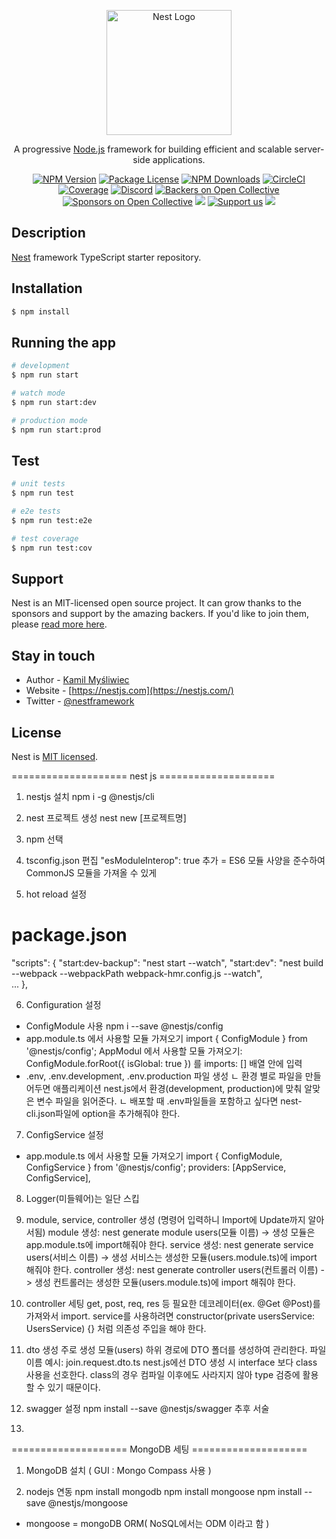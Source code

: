 <p align="center">
  <a href="http://nestjs.com/" target="blank"><img src="https://nestjs.com/img/logo-small.svg" width="200" alt="Nest Logo" /></a>
</p>

[circleci-image]: https://img.shields.io/circleci/build/github/nestjs/nest/master?token=abc123def456
[circleci-url]: https://circleci.com/gh/nestjs/nest

  <p align="center">A progressive <a href="http://nodejs.org" target="_blank">Node.js</a> framework for building efficient and scalable server-side applications.</p>
    <p align="center">
<a href="https://www.npmjs.com/~nestjscore" target="_blank"><img src="https://img.shields.io/npm/v/@nestjs/core.svg" alt="NPM Version" /></a>
<a href="https://www.npmjs.com/~nestjscore" target="_blank"><img src="https://img.shields.io/npm/l/@nestjs/core.svg" alt="Package License" /></a>
<a href="https://www.npmjs.com/~nestjscore" target="_blank"><img src="https://img.shields.io/npm/dm/@nestjs/common.svg" alt="NPM Downloads" /></a>
<a href="https://circleci.com/gh/nestjs/nest" target="_blank"><img src="https://img.shields.io/circleci/build/github/nestjs/nest/master" alt="CircleCI" /></a>
<a href="https://coveralls.io/github/nestjs/nest?branch=master" target="_blank"><img src="https://coveralls.io/repos/github/nestjs/nest/badge.svg?branch=master#9" alt="Coverage" /></a>
<a href="https://discord.gg/G7Qnnhy" target="_blank"><img src="https://img.shields.io/badge/discord-online-brightgreen.svg" alt="Discord"/></a>
<a href="https://opencollective.com/nest#backer" target="_blank"><img src="https://opencollective.com/nest/backers/badge.svg" alt="Backers on Open Collective" /></a>
<a href="https://opencollective.com/nest#sponsor" target="_blank"><img src="https://opencollective.com/nest/sponsors/badge.svg" alt="Sponsors on Open Collective" /></a>
  <a href="https://paypal.me/kamilmysliwiec" target="_blank"><img src="https://img.shields.io/badge/Donate-PayPal-ff3f59.svg"/></a>
    <a href="https://opencollective.com/nest#sponsor"  target="_blank"><img src="https://img.shields.io/badge/Support%20us-Open%20Collective-41B883.svg" alt="Support us"></a>
  <a href="https://twitter.com/nestframework" target="_blank"><img src="https://img.shields.io/twitter/follow/nestframework.svg?style=social&label=Follow"></a>
</p>
  <!--[![Backers on Open Collective](https://opencollective.com/nest/backers/badge.svg)](https://opencollective.com/nest#backer)
  [![Sponsors on Open Collective](https://opencollective.com/nest/sponsors/badge.svg)](https://opencollective.com/nest#sponsor)-->

## Description

[Nest](https://github.com/nestjs/nest) framework TypeScript starter repository.

## Installation

```bash
$ npm install
```

## Running the app

```bash
# development
$ npm run start

# watch mode
$ npm run start:dev

# production mode
$ npm run start:prod
```

## Test

```bash
# unit tests
$ npm run test

# e2e tests
$ npm run test:e2e

# test coverage
$ npm run test:cov
```

## Support

Nest is an MIT-licensed open source project. It can grow thanks to the sponsors and support by the amazing backers. If you'd like to join them, please [read more here](https://docs.nestjs.com/support).

## Stay in touch

- Author - [Kamil Myśliwiec](https://kamilmysliwiec.com)
- Website - [https://nestjs.com](https://nestjs.com/)
- Twitter - [@nestframework](https://twitter.com/nestframework)

## License

Nest is [MIT licensed](LICENSE).

==================== nest js ====================

1. nestjs 설치
npm i -g @nestjs/cli

2. nest 프로젝트 생성
nest new [프로젝트명]

3. npm 선택

4. tsconfig.json 편집
"esModuleInterop": true 추가 = ES6 모듈 사양을 준수하여 CommonJS 모듈을 가져올 수 있게

5. hot reload 설정

# package.json

"scripts": {
  "start:dev-backup": "nest start --watch",
  "start:dev": "nest build --webpack --webpackPath webpack-hmr.config.js --watch",    
  ...
},

6. Configuration 설정
 - ConfigModule 사용
npm i --save @nestjs/config
 - app.module.ts 에서 사용할 모듈 가져오기 
import { ConfigModule } from '@nestjs/config';
AppModul 에서 사용할 모듈 가져오기: ConfigModule.forRoot({ isGlobal: true }) 를 imports: [] 배열 안에 입력
 - .env, .env.development, .env.production 파일 생성
    ㄴ 환경 별로 파일을 만들어두면 애플리케이션 nest.js에서 환경(development, production)에 맞춰 알맞은 변수 파일을 읽어준다.
    ㄴ 배포할 때 .env파일들을 포함하고 싶다면 nest-cli.json파일에 option을 추가해줘야 한다.

7. ConfigService 설정
 - app.module.ts 에서 사용할 모듈 가져오기 
import { ConfigModule, ConfigService } from '@nestjs/config';
providers: [AppService, ConfigService],

8. Logger(미들웨어)는 일단 스킵

9. module, service, controller 생성 (명령어 입력하니 Import에 Update까지 알아서됨)
module 생성: nest generate module users(모듈 이름) -> 생성 모듈은 app.module.ts에 import해줘야 한다.
service 생성: nest generate service users(서비스 이름) -> 생성 서비스는 생성한 모듈(users.module.ts)에 import 해줘야 한다.
controller 생성: nest generate controller users(컨트롤러 이름) -> 생성 컨트롤러는 생성한 모듈(users.module.ts)에 import 해줘야 한다.

10. controller 세팅
get, post, req, res 등 필요한 데코레이터(ex. @Get @Post)를 가져와서 import.
service를 사용하려면 constructor(private usersService: UsersService) {} 처럼 의존성 주입을 해야 한다.

11. dto 생성
주로 생성 모듈(users) 하위 경로에 DTO 폴더를 생성하여 관리한다.
파일 이름 예시: join.request.dto.ts
nest.js에선 DTO 생성 시 interface 보다 class 사용을 선호한다. class의 경우 컴파일 이후에도 사라지지 않아 type 검증에 활용할 수 있기 때문이다.

12. swagger 설정
npm install --save @nestjs/swagger
추후 서술

13. 

==================== MongoDB 세팅 ====================
1. MongoDB 설치
( GUI : Mongo Compass 사용 )

2. nodejs 연동
npm install mongodb
npm install mongoose
npm install --save @nestjs/mongoose
 - mongoose = mongoDB ORM( NoSQL에서는 ODM 이라고 함 )